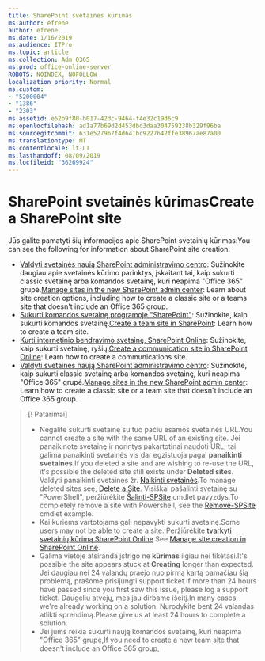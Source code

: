 ```yaml
---
title: SharePoint svetainės kūrimas
ms.author: efrene
author: efrene
ms.date: 1/16/2019
ms.audience: ITPro
ms.topic: article
ms.collection: Adm_O365
ms.prod: office-online-server
ROBOTS: NOINDEX, NOFOLLOW
localization_priority: Normal
ms.custom:
- "5200004"
- "1386"
- "2303"
ms.assetid: e62b9f80-b017-42dc-9464-f4e32c19d6c9
ms.openlocfilehash: ad1a77b69d2d453dbd3daa304759238b329f96ba
ms.sourcegitcommit: 631e527967f4d641bc9227642ffe38967ae87a00
ms.translationtype: MT
ms.contentlocale: lt-LT
ms.lasthandoff: 08/09/2019
ms.locfileid: "36269924"
---
```

# <a name="create-a-sharepoint-site"></a><span data-ttu-id="b433c-102">SharePoint svetainės kūrimas</span><span class="sxs-lookup"><span data-stu-id="b433c-102">Create a SharePoint site</span></span>

<span data-ttu-id="b433c-103">Jūs galite pamatyti šių informacijos apie SharePoint svetainių kūrimas:</span><span class="sxs-lookup"><span data-stu-id="b433c-103">You can see the following for information about SharePoint site creation:</span></span>
- <span data-ttu-id="b433c-104">[Valdyti svetainės naują SharePoint administravimo centro](https://docs.microsoft.com/sharepoint/manage-site-creation): Sužinokite daugiau apie svetainės kūrimo parinktys, įskaitant tai, kaip sukurti classic svetainę arba komandos svetainę, kuri neapima "Office 365" grupė.</span><span class="sxs-lookup"><span data-stu-id="b433c-104">[Manage sites in the new SharePoint admin center](https://docs.microsoft.com/sharepoint/manage-site-creation): Learn about site creation options, including how to create a classic site or a teams site that doesn't include an Office 365 group.</span></span>
- <span data-ttu-id="b433c-105">[Sukurti komandos svetainę programoje "SharePoint"](https://support.office.com/article/create-a-team-site-in-sharepoint-ef10c1e7-15f3-42a3-98aa-b5972711777d?ui=en-US&amp;rs=en-US&amp;ad=US): Sužinokite, kaip sukurti komandos svetainę.</span><span class="sxs-lookup"><span data-stu-id="b433c-105">[Create a team site in SharePoint](https://support.office.com/article/create-a-team-site-in-sharepoint-ef10c1e7-15f3-42a3-98aa-b5972711777d?ui=en-US&amp;rs=en-US&amp;ad=US): Learn how to create a team site.</span></span>
- <span data-ttu-id="b433c-106">[Kurti internetinio bendravimo svetainę, SharePoint Online](https://support.office.com/article/7fb44b20-a72f-4d2c-9173-fc8f59ba50eb): Sužinokite, kaip sukurti svetainę, ryšių.</span><span class="sxs-lookup"><span data-stu-id="b433c-106">[Create a communication site in SharePoint Online](https://support.office.com/article/7fb44b20-a72f-4d2c-9173-fc8f59ba50eb): Learn how to create a communications site.</span></span>
- <span data-ttu-id="b433c-107">[Valdyti svetainės naują SharePoint administravimo centro](https://docs.microsoft.com/sharepoint/manage-sites-in-new-admin-center#create-a-site): Sužinokite, kaip sukurti classic svetainę arba komandos svetainę, kuri neapima "Office 365" grupė.</span><span class="sxs-lookup"><span data-stu-id="b433c-107">[Manage sites in the new SharePoint admin center](https://docs.microsoft.com/sharepoint/manage-sites-in-new-admin-center#create-a-site):  Learn how to create a classic site or a team site that doesn't include an Office 365 group.</span></span>


  
> [! Patarimai]
> - <span data-ttu-id="b433c-109">Negalite sukurti svetainę su tuo pačiu esamos svetainės URL.</span><span class="sxs-lookup"><span data-stu-id="b433c-109">You cannot create a site with the same URL of an existing site.</span></span> <span data-ttu-id="b433c-110">Jei panaikinote svetainę ir norintys pakartotinai naudoti URL, tai galima panaikinti svetainės vis dar egzistuoja pagal **panaikinti svetaines**.</span><span class="sxs-lookup"><span data-stu-id="b433c-110">If you deleted a site and are wishing to re-use the URL, it's possible the deleted site still exists under **Deleted sites**.</span></span> <span data-ttu-id="b433c-111">Valdyti panaikinti svetaines žr. [Naikinti svetainės](https://docs.microsoft.com/sharepoint/manage-sites-in-new-admin-center#delete-a-site).</span><span class="sxs-lookup"><span data-stu-id="b433c-111">To manage deleted sites see, [Delete a Site](https://docs.microsoft.com/sharepoint/manage-sites-in-new-admin-center#delete-a-site).</span></span> <span data-ttu-id="b433c-112">Visiškai pašalinti svetainę su "PowerShell", peržiūrėkite [Šalinti-SPSite](https://docs.microsoft.com/sharepoint/manage-sites-in-new-admin-center#delete-a-site) cmdlet pavyzdys.</span><span class="sxs-lookup"><span data-stu-id="b433c-112">To completely remove a site with Powershell, see the [Remove-SPSite](https://docs.microsoft.com/sharepoint/manage-sites-in-new-admin-center#delete-a-site) cmdlet example.</span></span>
> - <span data-ttu-id="b433c-113">Kai kuriems vartotojams gali nepavykti sukurti svetainę.</span><span class="sxs-lookup"><span data-stu-id="b433c-113">Some users may not be able to create a site.</span></span> <span data-ttu-id="b433c-114">Peržiūrėkite [tvarkyti svetainių kūrimą SharePoint Online](https://docs.microsoft.com/sharepoint/manage-site-creation).</span><span class="sxs-lookup"><span data-stu-id="b433c-114">See [Manage site creation in SharePoint Online](https://docs.microsoft.com/sharepoint/manage-site-creation).</span></span>
> - <span data-ttu-id="b433c-115">Galima vietoje atsiranda įstrigo ne **kūrimas** ilgiau nei tikėtasi.</span><span class="sxs-lookup"><span data-stu-id="b433c-115">It's possible the site appears stuck at **Creating** longer than expected.</span></span> <span data-ttu-id="b433c-116">Jei daugiau nei 24 valandų praėjo nuo pirmą kartą pamačiau šią problemą, prašome prisijungti support ticket.</span><span class="sxs-lookup"><span data-stu-id="b433c-116">If more than 24 hours have passed since you first saw this issue, please log a support ticket.</span></span> <span data-ttu-id="b433c-117">Daugeliu atvejų, mes jau dirbame išeitį.</span><span class="sxs-lookup"><span data-stu-id="b433c-117">In many cases, we're already working on a solution.</span></span> <span data-ttu-id="b433c-118">Nurodykite bent 24 valandas atlikti sprendimą.</span><span class="sxs-lookup"><span data-stu-id="b433c-118">Please give us at least 24 hours to complete a solution.</span></span>
> - <span data-ttu-id="b433c-119">Jei jums reikia sukurti naują komandos svetainę, kuri neapima "Office 365" grupė,</span><span class="sxs-lookup"><span data-stu-id="b433c-119">If you need to create a new team site that doesn't include an Office 365 group,</span></span> 


